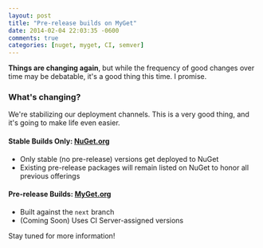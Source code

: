```yaml
---
layout: post
title: "Pre-release builds on MyGet"
date: 2014-02-04 22:03:35 -0600
comments: true
categories: [nuget, myget, CI, semver]
---
```


**Things are changing again**, but while the frequency of good changes over time may be debatable, it's a good thing this time. I promise.

### What's changing?

We're stabilizing our deployment channels. This is a very good thing, and it's going to make life even easier.

#### Stable Builds Only: [NuGet.org][nuget]

- Only stable (no pre-release) versions get deployed to NuGet
- Existing pre-release packages will remain listed on NuGet to honor all previous offerings

#### Pre-release Builds: [MyGet.org][myget]

- Built against the `next` branch
- (Coming Soon) Uses CI Server-assigned versions

Stay tuned for more information!

  [nuget]: https://www.nuget.org/packages?q=id%3A+Patterns%3B+author%3A+%22The+Tribe%22
  [myget]: https://www.myget.org/gallery/code-patterns